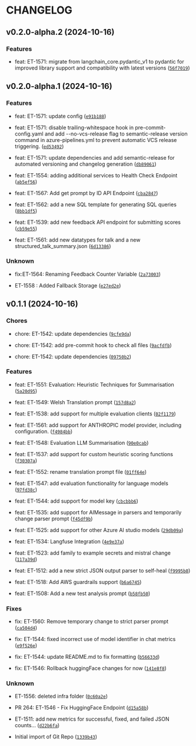 # CHANGELOG


## v0.2.0-alpha.2 (2024-10-16)

### Features

* feat: ET-1571: migrate from langchain_core.pydantic_v1 to pydantic for improved library support and compatibility with latest versions ([`56f7019`](https://dev.azure.com/DvlaEmergingTech/lab-gen/_git/lab-gen-api/commit/56f7019f2122542489b75f283f00f8f1e26ce639))

## v0.2.0-alpha.1 (2024-10-16)

### Features

* feat: ET-1571: update config ([`e91b188`](https://dev.azure.com/DvlaEmergingTech/lab-gen/_git/lab-gen-api/commit/e91b1889cc174380b6e3b9addcf953c1ede897d6))

* feat: ET-1571: disable trailing-whitespace hook in pre-commit-config.yaml and add --no-vcs-release flag to semantic-release version command in azure-pipelines.yml to prevent automatic VCS release triggering. ([`ed53492`](https://dev.azure.com/DvlaEmergingTech/lab-gen/_git/lab-gen-api/commit/ed534921140d09853c17c61954fb5c932b1cd385))

* feat: ET-1571: update dependencies and add semantic-release for automated versioning and changelog generation ([`db89061`](https://dev.azure.com/DvlaEmergingTech/lab-gen/_git/lab-gen-api/commit/db890618e3396b77b9b35b992829a72c6c42947e))

* feat: ET-1554: adding additional services to Health Check Endpoint ([`ab5ef56`](https://dev.azure.com/DvlaEmergingTech/lab-gen/_git/lab-gen-api/commit/ab5ef56c34154a0b846b68e57854a058f00b8b5d))

* feat: ET-1567: Add get prompt by ID API Endpoint ([`cba2847`](https://dev.azure.com/DvlaEmergingTech/lab-gen/_git/lab-gen-api/commit/cba284744953e44bfe1a9604027a03a721cdcea5))

* feat: ET-1562: add a new SQL template for generating SQL queries ([`8bb1df5`](https://dev.azure.com/DvlaEmergingTech/lab-gen/_git/lab-gen-api/commit/8bb1df596130265df78873e5c8f643a2802d8be4))

* feat: ET-1539: add new feedback API endpoint for submitting scores ([`cb59e55`](https://dev.azure.com/DvlaEmergingTech/lab-gen/_git/lab-gen-api/commit/cb59e55fc7bb70d65c05b80094449c43fc332d7f))

* feat: ET-1561: add new datatypes for talk and a new structured_talk_summary.json ([`6d13386`](https://dev.azure.com/DvlaEmergingTech/lab-gen/_git/lab-gen-api/commit/6d133864d95ca8b189f445b4091c6e02b4523608))

### Unknown

* fix:ET-1564: Renaming Feedback Counter Variable ([`2a73003`](https://dev.azure.com/DvlaEmergingTech/lab-gen/_git/lab-gen-api/commit/2a73003d8fdb818baef3283e1cce6952dd6878e1))

* ET-1558 :  Added Fallback Storage ([`e27ed2e`](https://dev.azure.com/DvlaEmergingTech/lab-gen/_git/lab-gen-api/commit/e27ed2eb4f8966199117338a31f0bd9d47c45b92))

## v0.1.1 (2024-10-16)

### Chores

* chore: ET-1542: update dependencies ([`9cfe9da`](https://dev.azure.com/DvlaEmergingTech/lab-gen/_git/lab-gen-api/commit/9cfe9dae5e2bea1ee8a30b7a7d3a65020c8998cd))

* chore: ET-1542: add pre-commit hook to check all files ([`9acfdfb`](https://dev.azure.com/DvlaEmergingTech/lab-gen/_git/lab-gen-api/commit/9acfdfb8006a6e3b1bc6cdc120678b581c711b60))

* chore: ET-1542: update dependencies ([`09750b2`](https://dev.azure.com/DvlaEmergingTech/lab-gen/_git/lab-gen-api/commit/09750b280b0900944d352740497474cd2e08c96c))

### Features

* feat: ET-1551: Evaluation: Heuristic Techniques for Summarisation ([`5a20d95`](https://dev.azure.com/DvlaEmergingTech/lab-gen/_git/lab-gen-api/commit/5a20d95033c67964cd50e590bfec1d031dcc1816))

* feat: ET-1549: Welsh Translation prompt ([`157d8a2`](https://dev.azure.com/DvlaEmergingTech/lab-gen/_git/lab-gen-api/commit/157d8a224bd27488380592d1bcda31463eb7bac4))

* feat: ET-1538: add support for multiple evaluation clients ([`02f1179`](https://dev.azure.com/DvlaEmergingTech/lab-gen/_git/lab-gen-api/commit/02f1179222172c046e65c6dbb206bfbf9dd91a8a))

* feat: ET-1561: add support for ANTHROPIC model provider, including configuration. ([`f4984bb`](https://dev.azure.com/DvlaEmergingTech/lab-gen/_git/lab-gen-api/commit/f4984bb7ffc0e81516d7670b3bd50bb60aa487e9))

* feat: ET-1548: Evaluation LLM Summarisation ([`90e0cab`](https://dev.azure.com/DvlaEmergingTech/lab-gen/_git/lab-gen-api/commit/90e0cab7d98725946d548ee34d730e73ac899f05))

* feat: ET-1537: add support for custom heuristic scoring functions ([`f30307a`](https://dev.azure.com/DvlaEmergingTech/lab-gen/_git/lab-gen-api/commit/f30307aa1471c7d6c0b3cf41f64d42c2ff2504d9))

* feat: ET-1552: rename translation prompt file ([`01ff64e`](https://dev.azure.com/DvlaEmergingTech/lab-gen/_git/lab-gen-api/commit/01ff64e34b957ebdacc9518d293ffb4a991b3ab9))

* feat: ET-1547: add evaluation functionality for language models ([`97fd38c`](https://dev.azure.com/DvlaEmergingTech/lab-gen/_git/lab-gen-api/commit/97fd38ca86f7b04db27892038f80a2feea4369f1))

* feat: ET-1544: add support for model key ([`cbcbbb6`](https://dev.azure.com/DvlaEmergingTech/lab-gen/_git/lab-gen-api/commit/cbcbbb671132650d508054a08237918405c19a14))

* feat: ET-1535: add support for AIMessage in parsers and temporarily change parser prompt ([`f45df9b`](https://dev.azure.com/DvlaEmergingTech/lab-gen/_git/lab-gen-api/commit/f45df9b89f4ebbac4506e9ce8ab2b4167321b8f6))

* feat: ET-1525: add support for other Azure AI studio models ([`29db09a`](https://dev.azure.com/DvlaEmergingTech/lab-gen/_git/lab-gen-api/commit/29db09a845f9e6608d283887a6d76669bc6b9051))

* feat: ET-1534: Langfuse Integration ([`4e9e37a`](https://dev.azure.com/DvlaEmergingTech/lab-gen/_git/lab-gen-api/commit/4e9e37a7a25c9451299f099579005d61d7cdf85d))

* feat: ET-1523: add family to example secrets and mistral change ([`117a39d`](https://dev.azure.com/DvlaEmergingTech/lab-gen/_git/lab-gen-api/commit/117a39dca533ebd8083b4f4d38dd485412beead6))

* feat: ET-1512: add a new strict JSON output parser to self-heal ([`f9995b8`](https://dev.azure.com/DvlaEmergingTech/lab-gen/_git/lab-gen-api/commit/f9995b808c0333c08008ac689ad07cd7544d218c))

* feat: ET-1518: Add AWS guardrails support ([`b6a6745`](https://dev.azure.com/DvlaEmergingTech/lab-gen/_git/lab-gen-api/commit/b6a6745d0b543b303999d7018c613179d9b59f14))

* feat: ET-1508: Add a new test analysis prompt ([`b58fb50`](https://dev.azure.com/DvlaEmergingTech/lab-gen/_git/lab-gen-api/commit/b58fb500fc0251c200de47966d49110f32271809))

### Fixes

* fix: ET-1560: Remove temporary change to strict parser prompt ([`ca504d4`](https://dev.azure.com/DvlaEmergingTech/lab-gen/_git/lab-gen-api/commit/ca504d453636adf519c85333882cb3656773f59e))

* fix: ET-1544: fixed incorrect use of model identifier in chat metrics ([`e9f526e`](https://dev.azure.com/DvlaEmergingTech/lab-gen/_git/lab-gen-api/commit/e9f526edcfc735dc5ec66ef1a62ebc6c68110143))

* fix: ET-1544: update README.md to fix formatting ([`b56633d`](https://dev.azure.com/DvlaEmergingTech/lab-gen/_git/lab-gen-api/commit/b56633d78cd4f92ce4dd5f7e650e6dea37717ad5))

* fix: ET-1546: Rollback huggingFace changes for now ([`141e8f8`](https://dev.azure.com/DvlaEmergingTech/lab-gen/_git/lab-gen-api/commit/141e8f84d0417cf79be953250751e48e29f6d892))

### Unknown

* ET-1556: deleted infra folder ([`0c60a2e`](https://dev.azure.com/DvlaEmergingTech/lab-gen/_git/lab-gen-api/commit/0c60a2e49abd189f0ae5cd02b95e205113c80d3a))

* PR 264: ET-1546 - Fix HuggingFace Endpoint ([`d15a58b`](https://dev.azure.com/DvlaEmergingTech/lab-gen/_git/lab-gen-api/commit/d15a58be0988086f789cc6b426819ff3a326284b))

* ET-1511: add new metrics for successful, fixed, and failed JSON counts... ([`d22b6fa`](https://dev.azure.com/DvlaEmergingTech/lab-gen/_git/lab-gen-api/commit/d22b6fafd3f5dac1c180671aa51769974731118c))

* Initial import of Git Repo ([`1339b43`](https://dev.azure.com/DvlaEmergingTech/lab-gen/_git/lab-gen-api/commit/1339b43cd58fbe4332cffece1264b674663982c0))
